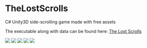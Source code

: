# TheLostScrolls
C# Unity3D side-scrolling game made with free assets


The executable along with data can be found here: [The Lost Scrolls](https://drive.google.com/drive/folders/1qjMduK8rRk7aDwvxhIMtR8CgQBTpmYaY?usp=sharing)

![](https://drive.google.com/uc?export=view&id=1b7KJ8XFoZOM_zLeCFPxDv9Gh8xR37but)
![](https://drive.google.com/uc?export=view&id=1eODr5ViIdC3tm65DTSR7SP3cUTLgRTaV)
![](https://drive.google.com/uc?export=view&id=1130VmH6S2d6X34R6tGaY_Ui-NYqBNqFc)
![](https://drive.google.com/uc?export=view&id=1DWwNAUoRMj_JaDuS5cKo3n1R5lhKe3BE)
![](https://drive.google.com/uc?export=view&id=1raoKXsTMRMR4EnzWD6IdSUFtR-9uad3c)
